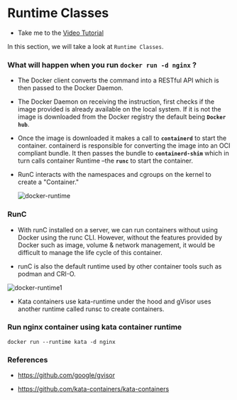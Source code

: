 # Runtime Classes

  - Take me to the [Video Tutorial](https://kodekloud.com/topic/runtime-classes/)

In this section, we will take a look at `Runtime Classes`.

### What will happen when you run **`docker run -d nginx`** ?

 - The Docker client converts the command into a RESTful API which is then passed to the Docker Daemon.

 - The Docker Daemon on receiving the instruction, first checks if the image provided is already available on the local system. If it is not the image is downloaded from the Docker registry the default being **`Docker hub`**.

 - Once the image is downloaded it makes a call to **`containerd`** to start the container. containerd is responsible for converting the image into an OCI compliant bundle. It then passes the bundle to **`containerd-shim`** which in turn calls container Runtime –the **`runc`** to start the container.

- RunC interacts with the namespaces and cgroups on the kernel to create a "Container."

  ![docker-runtime](../../images/docker-runtime.png)



### RunC

  - With runC installed on a server, we can run containers without using Docker using the runc CLI. However, without the features provided by Docker such as image, volume & network management, it would be difficult to manage the life cycle of this container.

  - runC is also the default runtime used by other container tools such as podman and CRI-O.

  ![docker-runtime1](../../images/docker-runtime1.png)




- Kata containers use kata-runtime under the hood and gVisor uses another runtime called runsc to create containers.

### Run nginx container using kata container runtime

    docker run --runtime kata -d nginx 

### References

- https://github.com/google/gvisor

- https://github.com/kata-containers/kata-containers
